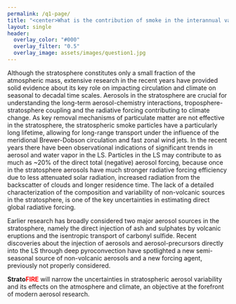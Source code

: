 ```yaml
---
permalink: /q1-page/
title: "<center>What is the contribution of smoke in the interannual variability of stratospheric aerosols?</center>"
layout: single
header:
  overlay_color: "#000"
  overlay_filter: "0.5"
  overlay_image: assets/images/question1.jpg
---
```


Although the stratosphere constitutes only a small fraction of the atmospheric mass, extensive research in the recent years have provided solid evidence about its key role on impacting circulation and climate on seasonal to decadal time scales. Aerosols in the stratosphere are crucial for understanding the long-term aerosol-chemistry interactions, troposphere-stratosphere coupling and the radiative forcing contributing to climate change. As key removal mechanisms of particulate matter are not effective in the stratosphere, the stratospheric smoke particles have a particularly long lifetime, allowing for long-range transport under the influence of the meridional Brewer-Dobson circulation and fast zonal wind jets. In the recent years there have been observational indications of significant trends in aerosol and water vapor in the LS. Particles in the LS may contribute to as much as ~20% of the direct total (negative) aerosol forcing, because once in the stratosphere aerosols have much stronger radiative forcing efficiency due to less attenuated solar radiation, increased radiation from the backscatter of clouds and longer residence time. The lack of a detailed characterization of the composition and variability of non-volcanic sources in the stratosphere, is one of the key uncertainties in estimating direct global radiative forcing.

Earlier research has broadly considered two major aerosol sources in the stratosphere, namely the direct injection of ash and sulphates by volcanic eruptions and the isentropic transport of carbonyl sulfide. Recent discoveries about the injection of aerosols and aerosol-precursors directly into the LS through deep pyroconvection have spotlighted a new semi-seasonal source of non-volcanic aerosols and a new forcing agent, previously not properly considered. 

**Strato**<span style="color:red">**FIRE**</span> will narrow the uncertainties in stratospheric aerosol variability and its effects on the atmosphere and climate, an objective at the forefront of modern aerosol research.
